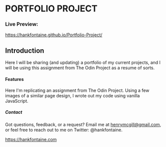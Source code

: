 # PORTFOLIO PROJECT

### Live Preview:
https://hankfontaine.github.io/Portfolio-Project/

## Introduction

Here I will be sharing (and updating) a portfolio of my current projects, and I will be using this assignment from The Odin Project as a resume of sorts.

#### Features

Here I'm replicating an assignment from The Odin Project.  Using a few images of a similar page design, I wrote out my code using vanilla JavaScript.

##### Contact

Got questions, feedback, or a request?  Email me at henrymcgill@gmail.com, or feel free to reach out to me on Twitter: @hankfontaine.

https://hankfontaine.com